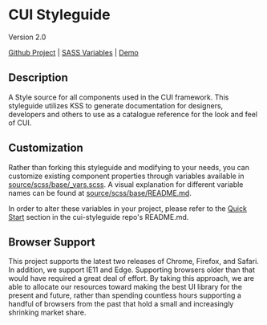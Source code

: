 # CUI Styleguide
Version 2.0

[Github Project](https://github.com/covisint/cui-styleguide) |  [SASS Variables](https://github.com/covisint/cui-styleguide/tree/master/source/scss/base/README.md) | [Demo](http://cui.covisint.qa.thirdwavellc.com/cui-styleguide-0.0.1-SNAPSHOT/styleguide/index.html)

## Description
A Style source for all components used in the CUI framework. This styleguide utilizes KSS to generate documentation for designers, developers and others to use as a catalogue reference for the look and feel of CUI.

## Customization
Rather than forking this styleguide and modifying to your needs, you can customize existing component properties through variables available in [source/scss/base/_vars.scss](https://github.com/covisint/cui-styleguide/tree/master/source/scss/base/_vars.scss). A visual explanation for different variable names can be found at [source/scss/base/README.md](https://github.com/covisint/cui-styleguide/tree/master/source/scss/base/README.md).

In order to alter these variables in your project, please refer to the [Quick Start](https://github.com/Covisint/cui-styleguide#-quick-start-) section in the cui-styleguide repo's README.md.

## Browser Support
This project supports the latest two releases of Chrome, Firefox, and Safari. In addition, we support IE11 and Edge. Supporting browsers older than that would have required a great deal of effort. By taking this approach, we are able to allocate our resources toward making the best UI library for the present and future, rather than spending countless hours supporting a handful of browsers from the past that hold a small and increasingly shrinking market share.
